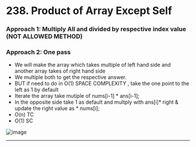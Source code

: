 # 238. Product of Array Except Self

### Approach 1: Multiply All and divided by respective index value (NOT ALLOWED METHOD) 

### Approach 2: One pass

- We will make the array which takes multiple of left hand side and another array takes of right hand side 
- We multiple both to get the respective answer.
- BUT if need to do in O(1) SPACE COMPLEXITY , take the one point to the left as 1 by default   
- Iterate the array take mutiple of nums[i-1] * ans[i-1];
- In the opposite side take 1 as default and multply with ans[i]* right & update the right value as * nums[i]; 
- O(n) TC
- O(1) SC

![image](https://github.com/Nikhilpra17/Leetcode-/assets/97670140/191c74d8-5124-4d43-bbc4-c64c450dedc8)

___
